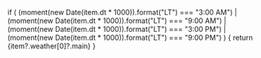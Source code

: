   if (
    (moment(new Date(item.dt * 1000)).format("LT") ===
      "3:00 AM") |
    (moment(new Date(item.dt * 1000)).format("LT") ===
      "9:00 AM") |
    (moment(new Date(item.dt * 1000)).format("LT") ===
      "3:00 PM") |
    (moment(new Date(item.dt * 1000)).format("LT") ===
      "9:00 PM")
  ) {
    return <span>{item?.weather[0]?.main}</span>
  }